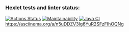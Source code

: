 ### Hexlet tests and linter status:
[![Actions Status](https://github.com/NickKisel/java-project-lvl1/workflows/hexlet-check/badge.svg)](https://github.com/NickKisel/java-project-lvl1/actions)
[![Maintainability](https://api.codeclimate.com/v1/badges/a99a88d28ad37a79dbf6/maintainability)](https://codeclimate.com/github/codeclimate/codeclimate/maintainability)
[![Java CI](https://github.com/NickKisel/java-project-lvl1/actions/workflows/Java-CI.yml/badge.svg)](https://github.com/NickKisel/java-project-lvl1/actions/workflows/Java-CI.yml/badge.svg)
https://asciinema.org/a/n5uDDZV3Ig6YuR2SFzFIhOQNg
